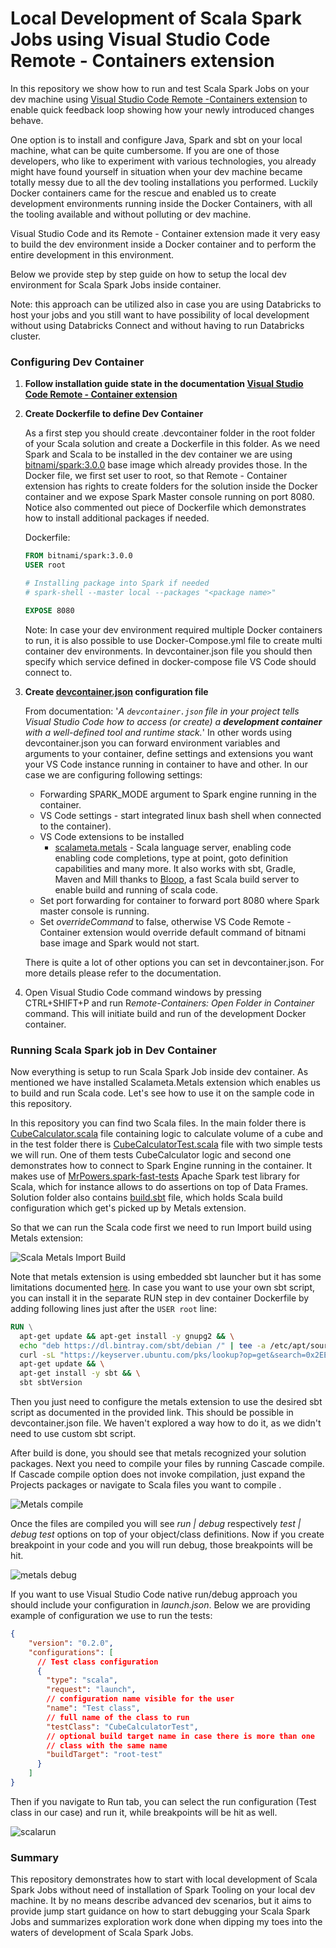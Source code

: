 # Local Development of Scala Spark Jobs using Visual Studio Code Remote - Containers extension

In this repository we show how to run and test Scala Spark Jobs on your dev machine using [Visual Studio Code Remote -Containers extension](https://code.visualstudio.com/docs/remote/containers) to enable quick feedback loop showing how your newly introduced changes behave.

One option is to install and configure Java, Spark and sbt on your local machine, what can be quite cumbersome. If you are one of those developers, who like to experiment with various technologies, you already might have found yourself in situation when your dev machine became totally messy due to all the dev tooling installations you performed. Luckily Docker containers came for the rescue and enabled us to create development environments running inside the Docker Containers, with all the tooling available and without polluting or dev machine. 

Visual Studio Code and its Remote - Container extension made it very easy to build the dev environment inside a Docker container and to perform the entire development in this environment.

Below we provide step by step guide on how to setup the local dev environment for Scala Spark Jobs inside container.

Note: this approach can be utilized also in case you are using Databricks to host your jobs and you still want to have possibility of local development without using Databricks Connect and without having to run Databricks cluster. 

### Configuring Dev Container

1. **Follow installation guide state in the documentation [Visual Studio Code Remote - Container extension](https://code.visualstudio.com/docs/remote/containers#_installation)**

2. **Create Dockerfile to define Dev Container**

   As a first step you should create .devcontainer folder in the root folder of your Scala solution and create a Dockerfile in this folder. As we need Spark and Scala to be installed in the dev container we are using [bitnami/spark:3.0.0](https://github.com/bitnami/bitnami-docker-spark) base image which already provides those. In the Docker file, we first set user to root, so that Remote - Container extension has rights to create folders for the solution inside the Docker container and we expose Spark Master console running on port 8080. Notice also commented out piece of Dockerfile which demonstrates how to install additional packages if needed.

   Dockerfile:

   ```dockerfile
   FROM bitnami/spark:3.0.0
   USER root
   
   # Installing package into Spark if needed
   # spark-shell --master local --packages "<package name>"
   
   EXPOSE 8080
   ```
   
   Note: In case your dev environment required multiple Docker containers to run, it is also possible to use Docker-Compose.yml file to create multi container dev environments. In devcontainer.json file you should then specify which service defined in docker-compose file VS Code should connect to. 
   
3. **Create [devcontainer.json](https://code.visualstudio.com/docs/remote/devcontainerjson-reference) configuration file**

   From documentation: '*A `devcontainer.json` file in your project tells Visual Studio Code how to access (or create) a **development container** with a well-defined tool and runtime stack.*' In other words using devcontainer.json you can forward environment variables and arguments to your container, define settings and extensions you want your VS Code instance running in container to have and other. In our case we are configuring following settings: 

   - Forwarding SPARK_MODE argument to Spark engine running in the container.
   - VS Code settings - start integrated linux bash shell when connected to the container).
   - VS Code extensions to be installed 
     - [scalameta.metals](https://scalameta.org/metals/docs/editors/vscode.html) - Scala language server, enabling code enabling code completions, type at point, goto definition capabilities and many more. It also works with sbt, Gradle, Maven and Mill thanks to [Bloop](https://scalacenter.github.io/bloop/), a fast Scala build server to enable build and running of scala code.
   - Set port forwarding for container to forward port 8080 where Spark master console is running.
   - Set *overrideCommand* to false, otherwise VS Code Remote - Container extension would override default command of bitnami base image and Spark would not start. 

   There is quite a lot of other options you can set in devcontainer.json. For more details please refer to the documentation.

4. Open Visual Studio Code command windows by pressing CTRL+SHIFT+P and run R*emote-Containers: Open Folder in Container* command. This will initiate build and run of the development Docker container.

### Running Scala Spark job in Dev Container

Now everything is setup to run Scala Spark Job inside dev container. As mentioned we have installed Scalameta.Metals extension which enables us to build and run Scala code. Let's see how to use it on the sample code in this repository.

In this repository you can find two Scala files. In the main folder there is [CubeCalculator.scala](src/main/scala/CubeCalculator.scala) file containing  logic to calculate volume of a cube and in the test folder there is [CubeCalculatorTest.scala](src/main/scala/CubeCalculator.scala) file with two simple tests we will run. One of them tests CubeCalculator logic and second one demonstrates how to connect to Spark Engine running in the container. It makes use of [MrPowers.spark-fast-tests](https://github.com/MrPowers/spark-fast-tests) Apache Spark test library for Scala, which for instance allows to do assertions on top of Data Frames. Solution folder also contains [build.sbt](build.sbt) file, which holds Scala build configuration which get's picked up by Metals extension.

So that we can run the Scala code first we need to run Import build using Metals extension:

![Scala Metals Import Build](img/scalametalsbuild.png)

Note that metals extension is using  embedded sbt launcher but it has some limitations documented [here](https://scalameta.org/metals/docs/editors/vscode.html#custom-sbt-launcher). In case you want to use your own sbt script, you can install it in the separate RUN step in dev container Dockerfile by adding following lines just after the `USER root` line: 

```dockerfile
RUN \
  apt-get update && apt-get install -y gnupg2 && \
  echo "deb https://dl.bintray.com/sbt/debian /" | tee -a /etc/apt/sources.list.d/sbt.list && \
  curl -sL "https://keyserver.ubuntu.com/pks/lookup?op=get&search=0x2EE0EA64E40A89B84B2DF73499E82A75642AC823" | apt-key add  && \
  apt-get update && \
  apt-get install -y sbt && \
  sbt sbtVersion
```

Then you just need to configure the metals extension to use the desired sbt script as documented in the provided link. This should be possible in devcontainer.json file. We haven't explored a way how to do it, as we didn't need to use custom sbt script. 

After build is done, you should see that metals recognized your solution packages. Next you need to compile your files by running Cascade compile. If Cascade compile option does not invoke compilation, just expand the Projects packages or navigate to Scala files you want to compile .

![Metals compile](img/scalametalscompile.png)

Once the files are compiled you will see *run | debug* respectively *test | debug test* options on top of your object/class definitions. Now if you create breakpoint in your code and you will run debug, those breakpoints will be hit.

![metals debug](img/scalametaltest.png)

If you want to use Visual Studio Code native run/debug approach you should include your configuration in *launch.json*. Below we are providing example of configuration we use to run the tests:

```json
{
    "version": "0.2.0",
    "configurations": [
      // Test class configuration
      {
        "type": "scala",
        "request": "launch",
        // configuration name visible for the user
        "name": "Test class",
        // full name of the class to run
        "testClass": "CubeCalculatorTest",
        // optional build target name in case there is more than one
        // class with the same name
        "buildTarget": "root-test"
      }
    ]
}
```

Then if you navigate to Run tab, you can select the run configuration (Test class in our case) and run it, while breakpoints will be hit as well.

![scalarun](img/scalarun.png)

### Summary

This repository demonstrates how to start with local development of Scala Spark Jobs without need of installation of Spark Tooling on your local dev machine. It by no means describe advanced dev scenarios, but it aims to provide jump start guidance on how to start debugging your Scala Spark Jobs and summarizes exploration work done when dipping my toes into the waters of development of Scala Spark Jobs. 